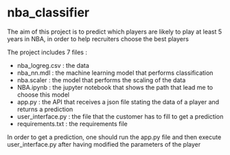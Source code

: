# nba_classifier
The aim of this project is to predict which players are likely to play at least 5 years in NBA, in order to help recruiters choose the best players

The project includes 7 files :
- nba_logreg.csv : the data
- nba_nn.mdl : the machine learning model that performs classification
- nba.scaler : the model that performs the scaling of the data
- NBA.ipynb : the jupyter notebook that shows the path that lead me to choose this model
- app.py : the API that receives a json file stating the data of a player and returns a prediction
- user_interface.py : the file that the customer has to fill to get a prediction
- requirements.txt : the requirements file

In order to get a prediction, one should run the app.py file and then execute user_interface.py after having modified the parameters of the player
